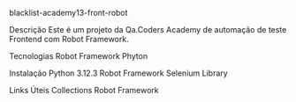blacklist-academy13-front-robot

Descrição
Este é um projeto da Qa.Coders Academy de automação de teste Frontend com Robot Framework.

Tecnologias
Robot Framework
Phyton

Instalação
Python 3.12.3
Robot Framework
Selenium Library

Links Úteis
Collections Robot Framework

